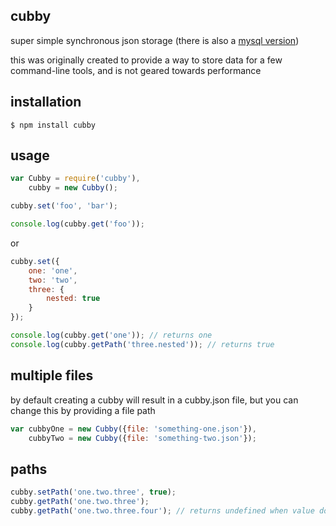## cubby

super simple synchronous json storage (there is also a [mysql version](https://github.com/icodeforlove/node-mysql-cubby))

this was originally created to provide a way to store data for a few command-line tools, and is not geared towards performance

## installation

    $ npm install cubby

## usage

```javascript
var Cubby = require('cubby'),
	cubby = new Cubby();

cubby.set('foo', 'bar');

console.log(cubby.get('foo'));
```

or

```javascript
cubby.set({
	one: 'one',
	two: 'two',
	three: {
		nested: true
	}
});

console.log(cubby.get('one')); // returns one
console.log(cubby.getPath('three.nested')); // returns true
```

## multiple files

by default creating a cubby will result in a cubby.json file, but you can change this by providing a file path

```javascript
var cubbyOne = new Cubby({file: 'something-one.json'}),
	cubbyTwo = new Cubby({file: 'something-two.json'});
```

## paths

```javascript
cubby.setPath('one.two.three', true);
cubby.getPath('one.two.three');
cubby.getPath('one.two.three.four'); // returns undefined when value doesn't exist
```